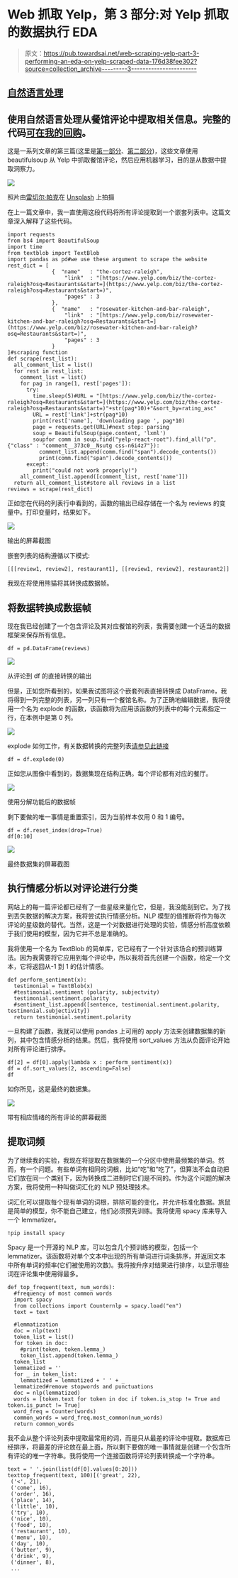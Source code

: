 # Web 抓取 Yelp，第 3 部分:对 Yelp 抓取的数据执行 EDA

> 原文：<https://pub.towardsai.net/web-scraping-yelp-part-3-performing-an-eda-on-yelp-scraped-data-176d38fee302?source=collection_archive---------3----------------------->

## [自然语言处理](https://towardsai.net/p/category/nlp)

## 使用自然语言处理从餐馆评论中提取相关信息。完整的代码[可在我的回购](https://github.com/arditoibryan/Projects/blob/master/20210813_yelp_webscraping/web_scraping_yelp_advanced.ipynb)。

这是一系列文章的第三篇(这里是[第一部分](/part-1-scraping-yelp-reviews-with-pyhton-using-beautifulsoup-a014867a1d2c)、[第二部分](/web-scraping-yelp-part-2-scaling-the-yelp-downloading-algorithm-909356d206b8))，这些文章使用 beautifulsoup 从 Yelp 中抓取餐馆评论，然后应用机器学习，目的是从数据中提取洞察力。

![](img/5ba632704cccf387af5f2b8a3034e051.png)

照片由[雷切尔·帕克](https://unsplash.com/@therachelstory?utm_source=medium&utm_medium=referral)在 [Unsplash](https://unsplash.com?utm_source=medium&utm_medium=referral) 上拍摄

在上一篇文章中，我一直使用这段代码将所有评论提取到一个嵌套列表中。这篇文章深入解释了这些代码。

```
import requests
from bs4 import BeautifulSoup
import time
from textblob import TextBlob
import pandas as pd#we use these argument to scrape the website
rest_dict = [
              {  "name"   : "the-cortez-raleigh",
                  "link"  : "[https://www.yelp.com/biz/the-cortez-raleigh?osq=Restaurants&start=](https://www.yelp.com/biz/the-cortez-raleigh?osq=Restaurants&start=)",
                  "pages" : 3
              },
              {  "name"   : "rosewater-kitchen-and-bar-raleigh",
                  "link"  : "[https://www.yelp.com/biz/rosewater-kitchen-and-bar-raleigh?osq=Restaurants&start=](https://www.yelp.com/biz/rosewater-kitchen-and-bar-raleigh?osq=Restaurants&start=)",
                  "pages" : 3
              }
]#scraping function
def scrape(rest_list):
  all_comment_list = list()
  for rest in rest_list:
    comment_list = list()
    for pag in range(1, rest['pages']):
      try:
        time.sleep(5)#URL = "[https://www.yelp.com/biz/the-cortez-raleigh?osq=Restaurants&start=](https://www.yelp.com/biz/the-cortez-raleigh?osq=Restaurants&start=)"+str(pag*10)+"&sort_by=rating_asc"
        URL = rest['link']+str(pag*10)
        print(rest['name'], 'downloading page ', pag*10)
        page = requests.get(URL)#next step: parsing
        soup = BeautifulSoup(page.content, 'lxml')
        soupfor comm in soup.find("yelp-react-root").find_all("p", {"class" : "comment__373c0__Nsutg css-n6i4z7"}):
          comment_list.append(comm.find("span").decode_contents())
          print(comm.find("span").decode_contents())
      except:
        print("could not work properly!")
    all_comment_list.append([comment_list, rest['name']])
  return all_comment_list#store all reviews in a list
reviews = scrape(rest_dict)
```

正如您在代码的列表行中看到的，函数的输出已经存储在一个名为 reviews 的变量中。打印变量时，结果如下。

![](img/2a37adcc99f712f4e39c18f127188606.png)

输出的屏幕截图

嵌套列表的结构遵循以下模式:

```
[[[review1, review2], restaurant1], [[review1, review2], restaurant2]]
```

我现在将使用熊猫将其转换成数据帧。

## 将数据转换成数据帧

现在我已经创建了一个包含评论及其对应餐馆的列表，我需要创建一个适当的数据框架来保存所有信息。

```
df = pd.DataFrame(reviews)
```

![](img/20b707f2a31b2adaac8a0244889fdef3.png)

从评论到 df 的直接转换的输出

但是，正如您所看到的，如果我试图将这个嵌套列表直接转换成 DataFrame，我将得到一列完整的列表，另一列只有一个餐馆名称。为了正确地编辑数据，我将使用一个名为 explode 的函数，该函数将为应用该函数的列表中的每个元素指定一行，在本例中是第 0 列。

![](img/339b0beebbe75e37f4f51790ade235fc.png)

explode 如何工作，有关数据转换的完整列表[请参见此链接](/complete-list-of-data-manipulation-or-data-transformation-techniques-e1f693508083)

```
df = df.explode(0)
```

正如您从图像中看到的，数据集现在结构正确。每个评论都有对应的餐厅。

![](img/afe16d1e648cab13032812579f6d6228.png)

使用分解功能后的数据帧

剩下要做的唯一事情是重置索引，因为当前样本仅用 0 和 1 编号。

```
df = df.reset_index(drop=True)
df[0:10]
```

![](img/426d428d3cd0d7ced934e6d22c6341e0.png)

最终数据集的屏幕截图

## 执行情感分析以对评论进行分类

网站上的每一篇评论都已经有了一些星级来量化它，但是，我没能刮到它。为了找到丢失数据的解决方案，我将尝试执行情感分析。NLP 模型的值推断将作为每次评论的星级数的替代。当然，这是一个对数据进行处理的实验，情感分析高度依赖于我们使用的模型，因为它并不总是准确的。

我将使用一个名为 TextBlob 的简单库，它已经有了一个针对该场合的预训练算法。因为我需要将它应用到每个评论中，所以我将首先创建一个函数，给定一个文本，它将返回从-1 到 1 的估计情感。

```
def perform_sentiment(x):
  testimonial = TextBlob(x)
  #testimonial.sentiment (polarity, subjectvity)
  testimonial.sentiment.polarity
  #sentiment_list.append([sentence, testimonial.sentiment.polarity, testimonial.subjectivity])
  return testimonial.sentiment.polarity
```

一旦构建了函数，我就可以使用 pandas 上可用的 apply 方法来创建数据集的新列，其中包含情感分析的结果。然后，我将使用 sort_values 方法从负面评论开始对所有评论进行排序。

```
df[2] = df[0].apply(lambda x : perform_sentiment(x))
df = df.sort_values(2, ascending=False)
df
```

如你所见，这是最终的数据集。

![](img/71f99368d16610dc6daf199c07b1dc43.png)

带有相应情绪的所有评论的屏幕截图

## 提取词频

为了继续我的实验，我现在将提取在数据集的一个分区中使用最频繁的单词。然而，有一个问题。有些单词有相同的词根，比如“吃”和“吃了”，但算法不会自动把它们放在同一个类别下，因为转换成二进制时它们是不同的。作为这个问题的解决方案，我将使用一种叫做词汇化的 NLP 预处理技术。

词汇化可以提取每个现有单词的词根，排除可能的变化，并允许标准化数据。旅鼠是简单的模型，你不能自己建立，他们必须预先训练。我将使用 spacy 库来导入一个 lemmatizer。

```
!pip install spacy
```

Spacy 是一个开源的 NLP 库，可以包含几个预训练的模型，包括一个 lemmatizer。该函数将对单个文本中出现的所有单词进行词条排序，并返回文本中所有单词的频率(它们被使用的次数)。我将按升序对结果进行排序，以显示哪些词在评论集中使用得最多。

```
def top_frequent(text, num_words):
  #frequency of most common words
  import spacy
  from collections import Counternlp = spacy.load("en")
  text = text

  #lemmatization
  doc = nlp(text)
  token_list = list()
  for token in doc:
    #print(token, token.lemma_)
    token_list.append(token.lemma_)
  token_list
  lemmatized = ''
  for _ in token_list:
    lemmatized = lemmatized + ' ' + _
  lemmatized#remove stopwords and punctuations
  doc = nlp(lemmatized)
  words = [token.text for token in doc if token.is_stop != True and token.is_punct != True]
  word_freq = Counter(words)
  common_words = word_freq.most_common(num_words)
  return common_words
```

我不会从整个评论列表中提取最常用的词，而是只从最差的评论中提取。数据库已经排序，将最差的评论放在最上面，所以剩下要做的唯一事情就是创建一个包含所有评论的唯一字符串。我将使用一个连接函数将评论列表转换成一个字符串。

```
text = ' '.join(list(df[0].values[0:20]))
texttop_frequent(text, 100)[('great', 22),
 ('<', 21),
 ('come', 16),
 ('order', 16),
 ('place', 14),
 ('little', 10),
 ('try', 10),
 ('nice', 10),
 ('food', 10),
 ('restaurant', 10),
 ('menu', 10),
 ('day', 10),
 ('butter', 9),
 ('drink', 9),
 ('dinner', 8),
 ...
```